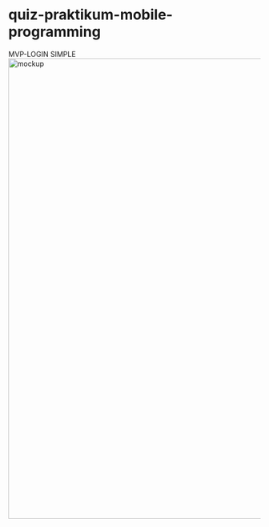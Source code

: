 # quiz-praktikum-mobile-programming
MVP-LOGIN SIMPLE
<img width="917" alt="mockup" src="https://user-images.githubusercontent.com/61035474/114837536-053bef00-9dfe-11eb-89c0-6c34afc2810f.png">
